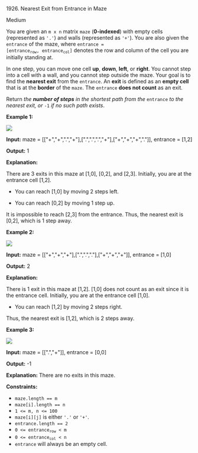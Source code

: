1926\. Nearest Exit from Entrance in Maze

Medium

You are given an `m x n` matrix `maze` (**0-indexed**) with empty cells (represented as `'.'`) and walls (represented as `'+'`). You are also given the `entrance` of the maze, where <code>entrance = [entrance<sub>row</sub>, entrance<sub>col</sub>]</code> denotes the row and column of the cell you are initially standing at.

In one step, you can move one cell **up**, **down**, **left**, or **right**. You cannot step into a cell with a wall, and you cannot step outside the maze. Your goal is to find the **nearest exit** from the `entrance`. An **exit** is defined as an **empty cell** that is at the **border** of the `maze`. The `entrance` **does not count** as an exit.

Return _the **number of steps** in the shortest path from the_ `entrance` _to the nearest exit, or_ `-1` _if no such path exists_.

**Example 1:**

![](https://assets.leetcode.com/uploads/2021/06/04/nearest1-grid.jpg)

**Input:** maze = [["+","+",".","+"],[".",".",".","+"],["+","+","+","."]], entrance = [1,2]

**Output:** 1

**Explanation:** 

There are 3 exits in this maze at [1,0], [0,2], and [2,3]. Initially, you are at the entrance cell [1,2]. 

- You can reach [1,0] by moving 2 steps left. 

- You can reach [0,2] by moving 1 step up. 
  
It is impossible to reach [2,3] from the entrance. Thus, the nearest exit is [0,2], which is 1 step away.

**Example 2:**

![](https://assets.leetcode.com/uploads/2021/06/04/nearesr2-grid.jpg)

**Input:** maze = [["+","+","+"],[".",".","."],["+","+","+"]], entrance = [1,0]

**Output:** 2

**Explanation:** 

There is 1 exit in this maze at [1,2]. [1,0] does not count as an exit since it is the entrance cell. Initially, you are at the entrance cell [1,0]. 

- You can reach [1,2] by moving 2 steps right. 
  
Thus, the nearest exit is [1,2], which is 2 steps away.

**Example 3:**

![](https://assets.leetcode.com/uploads/2021/06/04/nearest3-grid.jpg)

**Input:** maze = [[".","+"]], entrance = [0,0]

**Output:** -1

**Explanation:** There are no exits in this maze.

**Constraints:**

*   `maze.length == m`
*   `maze[i].length == n`
*   `1 <= m, n <= 100`
*   `maze[i][j]` is either `'.'` or `'+'`.
*   `entrance.length == 2`
*   <code>0 <= entrance<sub>row</sub> < m</code>
*   <code>0 <= entrance<sub>col</sub> < n</code>
*   `entrance` will always be an empty cell.